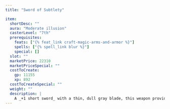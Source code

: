 ```yaml
---
title: "Sword of Subtlety"

item:
  shortDesc: ""
  aura: "Moderate illusion"
  casterLevel: "7th"
  prerequisites:
    feats: ["{% feat_link craft-magic-arms-and-armor %}"]
    spells: ["{% spell_link blur %}"]
    special: []
  slot: ""
  marketPrice: 22310
  marketPriceSpecial: ""
  costToCreate:
    gp: 11155
    xp: 892
  costToCreateSpecial: ""
  weight: ""
  description: |
    A _+1 short sword_ with a thin, dull gray blade, this weapon provides a +4 bonus on its wielder's attack and damage rolls when he is making a sneak attack with it.
---
```

